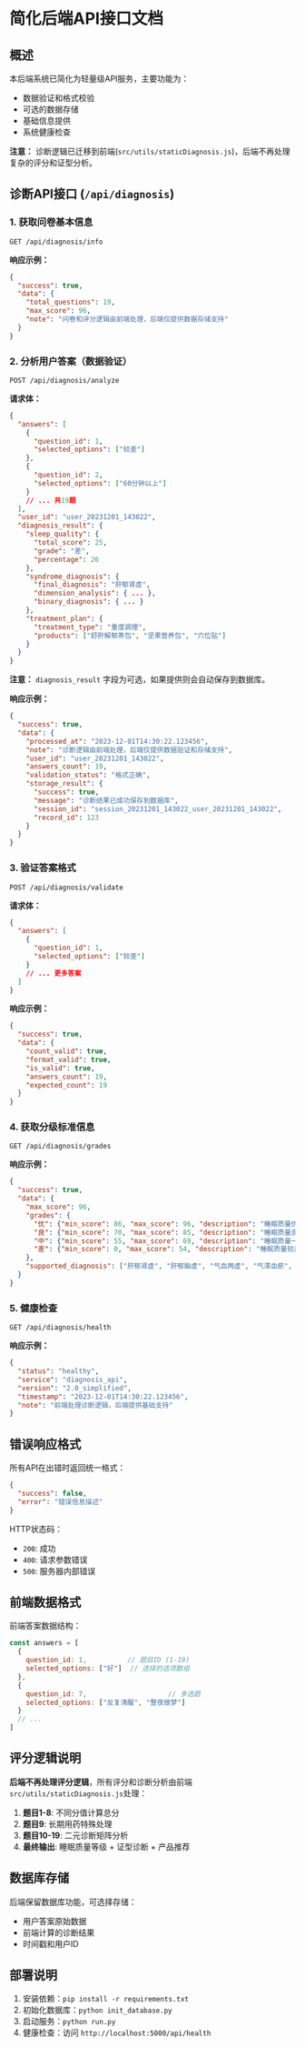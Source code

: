 # 简化后端API接口文档

## 概述

本后端系统已简化为轻量级API服务，主要功能为：
- 数据验证和格式校验
- 可选的数据存储
- 基础信息提供
- 系统健康检查

**注意：** 诊断逻辑已迁移到前端(`src/utils/staticDiagnosis.js`)，后端不再处理复杂的评分和证型分析。

## 诊断API接口 (`/api/diagnosis`)

### 1. 获取问卷基本信息
```
GET /api/diagnosis/info
```

**响应示例：**
```json
{
  "success": true,
  "data": {
    "total_questions": 19,
    "max_score": 96,
    "note": "问卷和评分逻辑由前端处理，后端仅提供数据存储支持"
  }
}
```

### 2. 分析用户答案（数据验证）
```
POST /api/diagnosis/analyze
```

**请求体：**
```json
{
  "answers": [
    {
      "question_id": 1,
      "selected_options": ["较差"]
    },
    {
      "question_id": 2,
      "selected_options": ["60分钟以上"]
    }
    // ... 共19题
  ],
  "user_id": "user_20231201_143022",
  "diagnosis_result": {
    "sleep_quality": {
      "total_score": 25,
      "grade": "差",
      "percentage": 26
    },
    "syndrome_diagnosis": {
      "final_diagnosis": "肝郁肾虚",
      "dimension_analysis": { ... },
      "binary_diagnosis": { ... }
    },
    "treatment_plan": {
      "treatment_type": "重度调理",
      "products": ["舒肝解郁茶包", "坚果营养包", "穴位贴"]
    }
  }
}
```

**注意：** `diagnosis_result` 字段为可选，如果提供则会自动保存到数据库。

**响应示例：**
```json
{
  "success": true,
  "data": {
    "processed_at": "2023-12-01T14:30:22.123456",
    "note": "诊断逻辑由前端处理，后端仅提供数据验证和存储支持",
    "user_id": "user_20231201_143022",
    "answers_count": 19,
    "validation_status": "格式正确",
    "storage_result": {
      "success": true,
      "message": "诊断结果已成功保存到数据库",
      "session_id": "session_20231201_143022_user_20231201_143022",
      "record_id": 123
    }
  }
}
```

### 3. 验证答案格式
```
POST /api/diagnosis/validate
```

**请求体：**
```json
{
  "answers": [
    {
      "question_id": 1,
      "selected_options": ["较差"]
    }
    // ... 更多答案
  ]
}
```

**响应示例：**
```json
{
  "success": true,
  "data": {
    "count_valid": true,
    "format_valid": true,
    "is_valid": true,
    "answers_count": 19,
    "expected_count": 19
  }
}
```

### 4. 获取分级标准信息
```
GET /api/diagnosis/grades
```

**响应示例：**
```json
{
  "success": true,
  "data": {
    "max_score": 96,
    "grades": {
      "优": {"min_score": 86, "max_score": 96, "description": "睡眠质量优秀"},
      "良": {"min_score": 70, "max_score": 85, "description": "睡眠质量良好"},
      "中": {"min_score": 55, "max_score": 69, "description": "睡眠质量一般"},
      "差": {"min_score": 0, "max_score": 54, "description": "睡眠质量较差"}
    },
    "supported_diagnosis": ["肝郁肾虚", "肝郁脑虚", "气血两虚", "气滞血瘀", "精髓空虚", "神经衰弱"]
  }
}
```

### 5. 健康检查
```
GET /api/diagnosis/health
```

**响应示例：**
```json
{
  "status": "healthy",
  "service": "diagnosis_api",
  "version": "2.0_simplified",
  "timestamp": "2023-12-01T14:30:22.123456",
  "note": "前端处理诊断逻辑，后端提供基础支持"
}
```

## 错误响应格式

所有API在出错时返回统一格式：
```json
{
  "success": false,
  "error": "错误信息描述"
}
```

HTTP状态码：
- `200`: 成功
- `400`: 请求参数错误
- `500`: 服务器内部错误

## 前端数据格式

前端答案数据结构：
```javascript
const answers = [
  {
    question_id: 1,          // 题目ID (1-19)
    selected_options: ["好"]  // 选择的选项数组
  },
  {
    question_id: 7,                    // 多选题
    selected_options: ["反复清醒", "整夜做梦"]
  }
  // ...
]
```

## 评分逻辑说明

**后端不再处理评分逻辑**，所有评分和诊断分析由前端`src/utils/staticDiagnosis.js`处理：

1. **题目1-8**: 不同分值计算总分
2. **题目9**: 长期用药特殊处理
3. **题目10-19**: 二元诊断矩阵分析
4. **最终输出**: 睡眠质量等级 + 证型诊断 + 产品推荐

## 数据库存储

后端保留数据库功能，可选择存储：
- 用户答案原始数据
- 前端计算的诊断结果
- 时间戳和用户ID

## 部署说明

1. 安装依赖：`pip install -r requirements.txt`
2. 初始化数据库：`python init_database.py`  
3. 启动服务：`python run.py`
4. 健康检查：访问 `http://localhost:5000/api/health`